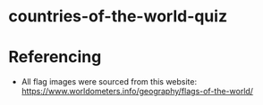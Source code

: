 # countries-of-the-world-quiz

# Referencing 

- All flag images were sourced from this website: https://www.worldometers.info/geography/flags-of-the-world/